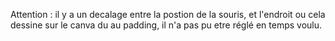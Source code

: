 Attention : il y a un decalage entre la postion de la souris, et l'endroit ou cela dessine sur le canva du au padding, il n'a pas pu etre réglé en temps voulu.

